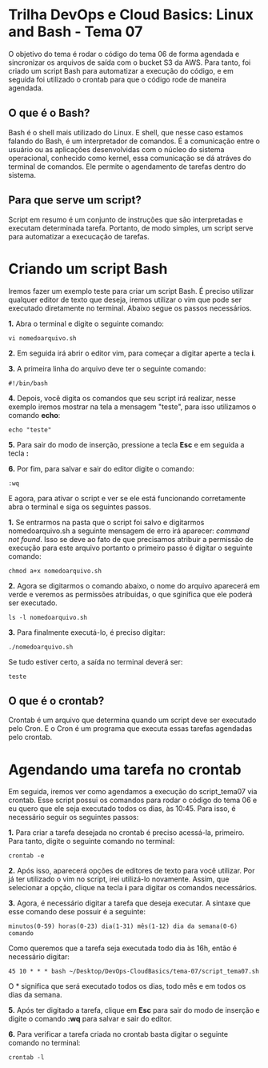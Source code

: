# Trilha DevOps e Cloud Basics: Linux and Bash - Tema 07
O objetivo do tema é rodar o código do tema 06 de forma agendada e sincronizar os arquivos de saída com o bucket S3 da AWS. Para tanto, foi criado um script Bash para automatizar a execução do código, e em seguida foi utilizado o crontab para que o código rode de maneira agendada.

## O que é o Bash?
Bash é o shell mais utilizado do Linux. E shell, que nesse caso estamos falando do Bash, é um interpretador de comandos. É a comunicação entre o usuário ou as aplicações desenvolvidas com o núcleo do sistema operacional, conhecido como kernel, essa comunicação se dá atráves do terminal de comandos. Ele permite o agendamento de tarefas dentro do sistema.

## Para que serve um script?
Script em resumo é um conjunto de instruções que são interpretadas e executam determinada tarefa. Portanto, de modo simples, um script serve para automatizar a execucação de tarefas. 

# Criando um script Bash
Iremos fazer um exemplo teste para criar um script Bash. É preciso utilizar qualquer editor de texto que deseja, iremos utilizar o vim que pode ser executado diretamente no terminal. Abaixo segue os passos necessários.

  **1.**  Abra o terminal e digite o seguinte comando: 
  ~~~ 
  vi nomedoarquivo.sh 
  ~~~
  **2.** Em seguida irá abrir o editor vim, para começar a digitar aperte a tecla **i**.
  
  **3.** A primeira linha do arquivo deve ter o seguinte comando: 
  ~~~
  #!/bin/bash 
  ~~~
  **4.** Depois, você digita os comandos que seu script irá realizar, nesse exemplo iremos mostrar na tela a mensagem "teste", para isso utilizamos o comando **echo**:
  ~~~
  echo "teste"
  ~~~
  **5.** Para sair do modo de inserção, pressione a tecla **Esc** e em seguida a tecla **:**
  
  **6.** Por fim, para salvar e sair do editor digite o comando:
  ~~~
  :wq
  ~~~
  
E agora, para ativar o script e ver se ele está funcionando corretamente abra o terminal e siga os seguintes passos.

**1.** Se entrarmos na pasta que o script foi salvo e digitarmos nomedoarquivo.sh a seguinte mensagem de erro irá aparecer:  <i>command not found</i>. Isso se deve ao fato de que precisamos atribuir a permissão de execução para este arquivo portanto o primeiro passo é digitar o seguinte comando:
~~~
chmod a+x nomedoarquivo.sh
~~~

**2.** Agora se digitarmos o comando abaixo, o nome do arquivo aparecerá em verde e veremos as permissões atribuidas, o que sginifica que ele poderá ser executado.
~~~
ls -l nomedoarquivo.sh
~~~
**3.** Para finalmente executá-lo, é preciso digitar:
~~~
./nomedoarquivo.sh
~~~
Se tudo estiver certo, a saída no terminal deverá ser:
~~~
teste
~~~

## O que é o crontab?
Crontab é um arquivo que determina quando um script deve ser executado pelo Cron. E o Cron é um programa que executa essas tarefas agendadas pelo crontab.

# Agendando uma tarefa no crontab
Em seguida, iremos ver como agendamos a execução do script_tema07 via crontab. Esse script possui os comandos para rodar o código do tema 06 e eu quero que ele seja executado todos os dias, às 10:45. Para isso, é necessário seguir os seguintes passos:

**1.** Para criar a tarefa desejada no crontab é preciso acessá-la, primeiro. Para tanto, digite o seguinte comando no terminal:
~~~~
crontab -e
~~~~

**2.** Após isso, aparecerá opções de editores de texto para você utilizar. Por já ter utilizado o vim no script, irei utilizá-lo novamente. Assim, que selecionar a opção, clique na tecla **i** para digitar os comandos necessários.

**3.** Agora, é necessário digitar a tarefa que deseja executar. A sintaxe que esse comando dese possuir é a seguinte:
~~~~
minutos(0-59) horas(0-23) dia(1-31) mês(1-12) dia da semana(0-6) comando
~~~~

Como queremos que a tarefa seja executada todo dia às 16h, então é necessário digitar:
~~~~
45 10 * * * bash ~/Desktop/DevOps-CloudBasics/tema-07/script_tema07.sh
~~~~

O * significa que será executado todos os dias, todo mês e em todos os dias da semana.

**5.** Após ter digitado a tarefa, clique em **Esc** para sair do modo de inserção e digite o comando **:wq** para salvar e sair do editor.

**6.** Para verificar a tarefa criada no crontab basta digitar o seguinte comando no terminal:
~~~~
crontab -l
~~~~

